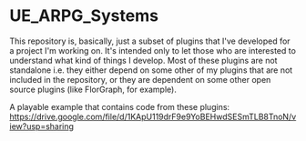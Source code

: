 # UE_ARPG_Systems
This repository is, basically, just a subset of plugins that I've developed for a project I'm working on. It's intended only to let those who are interested to understand what kind of things I develop. 
Most of these plugins are not standalone i.e. they either depend on some other of my plugins that are not included in the repository, or they are dependent on some other open source plugins (like FlorGraph, for example).

A playable example that contains code from these plugins:
https://drive.google.com/file/d/1KApU119drF9e9YoBEHwdSESmTLB8TnoN/view?usp=sharing
